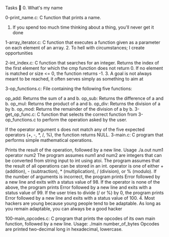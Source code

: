 Tasks 📃
0. What's my name

0-print_name.c: C function that prints a name.
1. If you spend too much time thinking about a thing, you'll never get it done

1-array_iterator.c: C function that executes a function given as a parameter on each element of an array.
2. To hell with circumstances; I create opportunities

2-int_index.c: C function that searches for an integer.
Returns the index of the first element for which the cmp function does not return 0.
If no element is matched or size <= 0, the function returns -1.
3. A goal is not always meant to be reached, it often serves simply as something to aim at

3-op_functions.c: File containing the following five functions:

op_add: Returns the sum of a and b.
op_sub: Returns the difference of a and b.
op_mul: Returns the product of a and b.
op_div: Returns the division of a by b.
op_mod: Returns the remainder of the division of a by b.
3-get_op_func.c: C function that selects the correct function from 3-op_functions.c to perform the operation asked by the user.

If the operator argument s does not match any of the five expected operators (+, -, *, /, %), the function returns NULL.
3-main.c: C program that performs simple mathematical operations.

Prints the result of the operation, followed by a new line.
Usage ./a.out num1 operator num2
The program assumes num1 and num2 are integers that can be converted from string input to int using atoi.
The program assumes that the result of all operations can be stored in an int.
operator is one of either + (addition), - (subtraction), * (multiplication), / (division), or % (modulo).
If the number of arguments is incorrect, the program prints Error followed by a new line and exits with a status value of 98.
If the operator is none of the above, the program prints Error followed by a new line and exits with a status value of 99.
If the user tries to divide (/ or %) by 0, the program prints Error followed by a new line and exits with a status value of 100.
4. Most hackers are young because young people tend to be adaptable. As long as you remain adaptable, you can always be a good hacker

100-main_opcodes.c: C program that prints the opcodes of its own main function, followed by a new line.
Usage: ./main number_of_bytes
Opcodes are printed two-decimal long in hexadecimal, lowercase.
